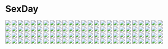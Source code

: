 # SexDay
![](https://konachan.com/jpeg/a2479407da9c65c9c05783cc43f332e1/Konachan.com%20-%20121722%202girls%20animal_ears%20futatsuiwa_mamizou%20glasses%20monochrome%20nobita%20short_hair%20sketch%20swimsuit%20tail%20touhou%20toyosatomimi_no_miko%20tree.jpg)
![](https://konachan.com/image/6358250db2a08513a66471c63c7e58db/Konachan.com%20-%20121711%20black_hair%20brown_eyes%20glasses%20long_hair%20original%20pino_%28birthdayparty%29%20scarf.jpg)
![](https://konachan.com/image/a4e487024614d4b3b0ec89cad6d39753/Konachan.com%20-%2093503%20aizawa_kotarou%20hatsune_miku%20thighhighs%20vocaloid.jpg)
![](https://konachan.com/image/49ffc60f8dfb218d2676fbe2ced5f852/Konachan.com%20-%206755%20enma_ai%20jigoku_shoujo.jpg)
![](https://konachan.com/image/a152a1f52cbd2a081f810eaf39d85849/Konachan.com%20-%20208768%20all_male%20armor%20helgi%20male%20sigmund%20weapon%20zangeki_no_reginleiv.jpg)
![](https://konachan.com/image/a00bf3cceadb312f8f82aea34057b7d5/Konachan.com%20-%20114154%202girls%20black_hair%20blue_eyes%20blush%20book%20brown_hair%20glasses%20kneehighs%20long_hair%20ok-ray%20original%20ponytail%20red_eyes%20short_hair%20skirt%20thighhighs.jpg)
![](https://konachan.com/jpeg/cd75adcaa6478db71b6904cbdfdb11c1/Konachan.com%20-%20211465%20game_cg%20gun%20houjou_akito%20ichiha_nia%20pink_eyes%20pink_hair%20short_hair%20touhikou_game%20weapon%20yasuyuki.jpg)
![](https://konachan.com/image/3a8a7b41cdc2d7beb6e63634d2eb032d/Konachan.com%20-%2081950%20edgar_ashenbert%20hakushaku_to_yousei%20lydia_carlton%20male%20raven.jpg)
![](https://konachan.com/image/4a352da546b6eaa40884b2bdebe7c979/Konachan.com%20-%20288760%20black_hair%20breast_hold%20breasts%20idolmaster%20momoi_azuki%20navel%20nipples%20no_bra%20open_shirt%20panties%20panty_pull%20red_eyes%20short_hair%20underwear%20undressing.jpg)
![](https://konachan.com/image/127479b0c865a17699ba1e263bbf0087/Konachan.com%20-%20136418%20cape%20dragon%20original%20pixiv_fantasia%20silhouette%20yuzu_shio.jpg)
![](https://konachan.com/jpeg/2c3fd92711f7ff0b010f1dc2ef988257/Konachan.com%20-%20301229%20azto_dio%20barefoot%20bed%20blue_eyes%20blue_hair%20breasts%20cropped%20fire_emblem%20long_hair%20lucina_%28fire_emblem%29%20navel%20nipples%20nude%20pussy%20uncensored.jpg)
![](https://konachan.com/image/6f0d71ed4253127f4dd02660f0a190e0/Konachan.com%20-%2039662%20artoria_pendragon_%28all%29%20fate_%28series%29%20fate_stay_night%20saber.jpg)
![](https://konachan.com/image/45634849a665d90b5714558fea1e9293/Konachan.com%20-%2015511%20ryoujoku_onna_kyoushi_reijin_tenraku_hen%20tagme.jpg)
![](https://konachan.com/image/ed7ec4c02dd6f2d307cfbc30bd937a5f/Konachan.com%20-%20209155%20blonde_hair%20blue_eyes%20camera%20hat%20long_hair%20original%20pantyhose%20white%20yuri_shoutu.jpg)
![](https://konachan.com/jpeg/2243268c46450342ff54c061e6bc13fa/Konachan.com%20-%20210527%20anus%20blonde_hair%20blush%20breasts%20censored%20dildo%20escu%3Ade%20game_cg%20karen_uruputasu%20long_hair%20maid%20mikeou%20nipples%20nude%20pussy%20pussy_juice%20thighhighs%20vibrator.jpg)
![](https://konachan.com/image/9b7218f1d29b9d42203d6ccb55917624/Konachan.com%20-%20137374%20blonde_hair%20claudia_madobe%20glasses%20microsoft%20rain%20short_hair%20water%20wet.jpg)
![](https://konachan.com/image/2b3b95ba1f174dba2634000a3354f0c6/Konachan.com%20-%20107155%20ar_tonelico%20book%20inumori_sayaka%20jakuri%20panties%20red_eyes%20underwear.jpg)
![](https://konachan.com/image/a84b585be6ffbbbcb4dfbbb6ed6a4e83/Konachan.com%20-%207184%20alice_parade%20blush%20brown_eyes%20brown_hair%20close%20headband%20hitorimeno_alice%20long_hair%20unisonshift.jpg)
![](https://konachan.com/jpeg/47796327377dc7213cb51810accfcc1a/Konachan.com%20-%20163247%20loli%20nopan%20tinkle.jpg)
![](https://konachan.com/image/1b2e458bd381693ad6047b265335c9a3/Konachan.com%20-%20258495%20black_hair%20breasts%20butterfly%20cleavage%20dress%20long_hair%20original%20red_eyes%20tagme_%28artist%29%20thighhighs.jpg)
![](https://konachan.com/jpeg/588d39406c1d0b3390eaf0b24afc340f/Konachan.com%20-%20251827%20anthropomorphism%20ass%20brown_eyes%20brown_hair%20i-401_%28kancolle%29%20kantai_collection%20oweee%20ponytail%20school_swimsuit%20short_hair%20swimsuit%20white.jpg)
![](https://konachan.com/image/3d46f534d7887da0a83bdb28cb83513d/Konachan.com%20-%20105510%20autumn%20himekaidou_hatate%20inubashiri_momiji%20pointed_ears%20shameimaru_aya%20touhou%20wolfgirl.jpg)
![](https://konachan.com/image/db80cb53588af36a7f5c60817618c700/Konachan.com%20-%2092764%20shingo_%28picturepuzzle%29%20star_driver%20tsunashi_takuto.jpg)
![](https://konachan.com/image/2dd72bc9d18c681c67d9b6addc3a5d5e/Konachan.com%20-%2064567%20kuchinashi%20loli%20mio%20needless%20panties%20setsuna_%28needless%29%20underwear.jpg)
![](https://konachan.com/jpeg/52cc582719e90ef634cb158b4bde8fe2/Konachan.com%20-%20146180%20bra%20breasts%20cleavage%20front_wing%20game_cg%20hoshizuki_sora%20kanadome_miyako%20kuchifusa_yogiri%20mekami_suzu%20nanaca_mai%20pure_girl%20underwear.jpg)
![](https://konachan.com/jpeg/d38aab815579f06007ab9ef555cb45cb/Konachan.com%20-%20183360%20breasts%20erect_nipples%20idolmaster%20idolmaster_cinderella_girls%20mukai_takumi%20white.jpg)
![](https://konachan.com/jpeg/13c5433d6e0994abf437138fad4653f1/Konachan.com%20-%20284695%20brown_hair%20card_captor_sakura%20choker%20dress%20gradient%20green_eyes%20kinomoto_sakura%20petals%20ribbons%20short_hair%20sunnypoppy%20third-party_edit.jpg)
![](https://konachan.com/jpeg/4d9ff92ae6cb0e8d2063336e017dcef4/Konachan.com%20-%2029359%20kurugaya_yuiko%20little_busters%21.jpg)
![](https://konachan.com/jpeg/60281ad52cb354a18208d4d60d5ca4b8/Konachan.com%20-%2050526%20animal_ears%20catgirl%20midori%20rei%20scan.jpg)
![](https://konachan.com/image/964613f37b4153d6acc838dbc1f9bd8c/Konachan.com%20-%2085457%202girls%20blonde_hair%20bow%20hakurei_reimu%20hat%20japanese_clothes%20kirisame_marisa%20miko%20samanta%20scenic%20snow%20touhou%20witch.jpg)
![](https://konachan.com/image/512dd406a4e2b9ced235cb6a8be8a0b9/Konachan.com%20-%2092395%20maid%20nanao_naru%20tagme.jpg)
![](https://konachan.com/image/8abf15f206b7e7d4f02c926e4da4efa6/Konachan.com%20-%20154515%203d%20boots%20brown_eyes%20brown_hair%20forest%20hachi%20nana%20nana_%28series%29%20scarf%20snow%20tree%20watermark.jpg)
![](https://konachan.com/image/b2d3435843b592792ec5fc07cbb522f6/Konachan.com%20-%20176433%20aqua_hair%20blue_eyes%20cross_akiha%20hatsune_miku%20japanese_clothes%20kimono%20long_hair%20snow%20umbrella%20vocaloid%20wedding_attire%20yuki_miku.jpg)
![](https://konachan.com/image/0aa3b9fe5fc252ad49706edbd2c80653/Konachan.com%20-%20170757%20barefoot%20bed%20black_hair%20brown_eyes%20brown_hair%20goggles%20hanji_zoe%20levi_ackerman%20null_%28chronix%29%20open_shirt%20shingeki_no_kyojin%20short_hair.jpg)
![](https://konachan.com/image/884fc4a17526eaf2c17894b332919ec8/Konachan.com%20-%2014486%202000%20anthropomorphism%20gun%20mecha%20os-tan%20weapon%20windows.jpg)
![](https://konachan.com/image/8fa1a70e443f1f859dc3a5cc129c8db8/Konachan.com%20-%2044049%20maid%20tagme.jpg)
![](https://konachan.com/image/d3c51e1f9c9a48a74d1743cc1d9f41f8/Konachan.com%20-%2021112%202girls%20asuka_yuu%20breasts%20cleavage%20girls_museum%20panties%20takanae_kyourin%20takeuchi_yuka%20underwear%20variable_geo%20vg_neo%20waitress.jpg)
![](https://konachan.com/jpeg/7c0190bdd5a64dc165c6bad236d3938e/Konachan.com%20-%20174982%20akechi_hikari%20game_cg%20hhg_megami_no_shuuen%20long_hair%20miyasu_risa%20pajamas%20purple_eyes%20white_hair%20windmill_%28company%29.jpg)
![](https://konachan.com/image/1622852142a31f17c6272d2a37cdf9e0/Konachan.com%20-%20101433%20macross%20macross_frontier%20ranka_lee%20sheryl_nome%20yomoya.jpg)
![](https://konachan.com/jpeg/834138172e26a156ddd3c27031564e3c/Konachan.com%20-%20260600%20anthropomorphism%20blush%20bow%20brown_hair%20gloves%20gradient%20hiiragi_souren%20kantai_collection%20long_hair%20ribbons%20scarf%20school_uniform%20valentine%20yellow_eyes.jpg)
![](https://konachan.com/jpeg/038dcfbecfc1d5e2f50c56a2387e5f0c/Konachan.com%20-%20222626%20aqua_eyes%20black_hair%20blue_hair%20blush%20breasts%20building%20game_cg%20group%20moonstone%20night%20nipples%20nude%20onsen%20pink_hair%20ponytail%20red_eyes%20twintails%20wet.jpg)
![](https://konachan.com/jpeg/8bf1536c874042c3ad2c56b2e4c309fe/Konachan.com%20-%20191532%20akatsuki-works%20game_cg%20hello_lady%21%20katsuragi_sorako%20saeki_hokuto.jpg)
![](https://konachan.com/image/f2fd6e503bf7b941782c762a3ccd957f/Konachan.com%20-%2053480%20hatsune_miku%20vocaloid.jpg)
![](https://konachan.com/image/03525693695cd647a98758df91ae3f96/Konachan.com%20-%20190898%20animal%20flowers%20forest%20kakotomirai_%28harvester%29%20original%20robot%20sleeping%20tree.jpg)
![](https://konachan.com/jpeg/30ed62f2c04b38b5eda1435467302235/Konachan.com%20-%20117898%20amakusa_juuza%20beatrice%20furudo_erika%20kanon_%28character%29%20male%20ushiromiya_ange%20ushiromiya_george%20ushiromiya_jessica%20ushiromiya_kinzo%20ushiromiya_kyrie.jpg)
![](https://konachan.com/image/68e037a298da4d96bf0c5fccb78263f2/Konachan.com%20-%2079320%20animal_ears%20ayakura_juu%20brown_hair%20craft_lawrence%20horo%20long_hair%20ookami_to_koushinryou%20red_eyes%20wolfgirl.jpg)
![](https://konachan.com/image/262ed96134678361dfb70e51b9b88630/Konachan.com%20-%20245661%20gumi%20tagme_%28artist%29%20vocaloid.jpg)
![](https://konachan.com/image/41d1d1d5b1d4535f277c7cd69c13ec4a/Konachan.com%20-%2061782%20aqua_eyes%20aqua_hair%20hatsune_miku%20headphones%20kuroha_ai%20skirt%20tears%20thighhighs%20twintails%20vocaloid.jpg)
![](https://konachan.com/image/176fdd432cd3afe9c9a20cbda76faf4d/Konachan.com%20-%20196865%20bikini%20blonde_hair%20blue_eyes%20chocolat_%28noukome%29%20dengeki_moeoh%20garter%20jpeg_artifacts%20nanase_meruchi%20swimsuit%20water.jpg)
![](https://konachan.com/image/025896a3ef4009f2ea66a707965761cf/Konachan.com%20-%2096101%20angel_beats%21%20christmas%20hat%20more%20tachibana_kanade%20yellow_eyes.jpg)
![](https://konachan.com/jpeg/24e03c9e5c62f4891f4826c4427b671d/Konachan.com%20-%20168275%20bed%20blonde_hair%20blush%20cinematograph%20game_cg%20green_eyes%20innocent_bullet%20kneehighs%20long_hair%20oosaki_shinya%20school_uniform%20skirt%20yasouji_ai.jpg)
![](https://konachan.com/jpeg/de488ee9c553708ca704fccae198b7c3/Konachan.com%20-%20219796%20bel_%28pokemon%29%20cheren%20domu_%28hamadura%29%20group%20male%20munna%20n%20oshawott%20pokemon%20snivy%20tepig%20touko_%28pokemon%29%20touya_%28pokemon%29%20zorua.jpg)
![](https://konachan.com/jpeg/0d08cdbeb4f3bf988f6f2da117575b6f/Konachan.com%20-%20238794%202girls%20barefoot%20bed%20blonde_hair%20blue_eyes%20blush%20bow%20braids%20breasts%20cum%20futanari%20headdress%20nipples%20nude%20ribbons%20sex%20short_hair%20touhou%20wink%20yuri.jpg)
![](https://konachan.com/image/9aab584a8ac34d8d717835c497233641/Konachan.com%20-%20160038%20asahina_aoi%20dangan-ronpa%20enoshima_junko%20fukawa_touko%20kuwata_leon%20maizono_sayaka%20naegi_makoto%20ookami_sakura%20oowada_mondo%20togami_byakuya%20yamada_hifumi.jpg)
![](https://konachan.com/image/364e2024e707e5b4000cc5613d5bc542/Konachan.com%20-%2019388%20full_moon_wo_sagashite%20white.jpg)
![](https://konachan.com/image/181a37dc30d3428dc413fe63e1432f5d/Konachan.com%20-%2017657%20makabe_kazuki%20minashiro_soushi%20sky%20soukyuu_no_fafner%20toomi_maya%20uniform.jpg)
![](https://konachan.com/image/aa34dade5eed1d124fef899a4d1b4873/Konachan.com%20-%20191930%20blonde_hair%20elbow_gloves%20gloves%20hc%20long_hair%20sword%20sword_art_online%20weapon%20yellow_eyes%20yuuki_asuna.jpg)
![](https://konachan.com/image/492f403b7af2cfa85dd00a9fdbc5e5de/Konachan.com%20-%20301520%20animal_ears%20arknights%20bed%20blush%20dress%20gray_hair%20green_eyes%20kal%27tsit_%28arknights%29%20kashiyarrm%20long_hair.jpg)
![](https://konachan.com/image/62642299d8b546c1822333a6197c7377/Konachan.com%20-%2015843%20iuro%20tagme%20yuuyami_no_warabeuta.jpg)
![](https://konachan.com/jpeg/dc922c85311b2be62579788b1b0d6392/Konachan.com%20-%20147592%20ass%20astronauts%20blue_hair%20blush%20breasts%20churack_ririela%20erect%21%20game_cg%20nipples%20piromizu%20ponytail%20swimsuit%20wet.jpg)
![](https://konachan.com/jpeg/e95e150d2f26cb2f6e86f5d746025db9/Konachan.com%20-%20259737%20aqua_eyes%20atha%20braids%20long_hair%20skirt%20violet_evergarden%20violet_evergarden_%28character%29.jpg)
![](https://konachan.com/jpeg/846d122adbdb22c77305c1c57a6f6688/Konachan.com%20-%20108182%20green_eyes%20green_hair%20gumi%20long_hair%20vocaloid.jpg)
![](https://konachan.com/image/704209de4f11d9d5fecf095fb2844bd8/Konachan.com%20-%20273164%20animal_ears%20blonde_hair%20drums%20feathers%20granblue_fantasy%20ilham%20instrument%20long_hair%20mahira_%28granblue_fantasy%29%20navel%20red_eyes.jpg)
![](https://konachan.com/jpeg/21f84512d996476a042b8aea032edcec/Konachan.com%20-%2078453%20katana%20konpaku_youmu%20saigyouji_yuyuko%20short_hair%20sword%20touhou%20weapon.jpg)
![](https://konachan.com/image/e3a5b2ed9dc8638db4bc82db6d8cce71/Konachan.com%20-%20140081%20agekichi%20breasts%20calendar%20chibi%20hoshizora_hikari%20nipples%20no_bra%20nugashite_okashite_inryoku_kyuushu%20school_uniform%20softhouse-seal%20tachiyama_homura.jpg)
![](https://konachan.com/jpeg/3cd808774e458713005aa1f0689e4827/Konachan.com%20-%20269609%20animal_ears%20building%20city%20clouds%20dress%20futoshi_ame%20long_hair%20moon%20night%20original%20red_eyes%20see_through%20sky%20tail.jpg)
![](https://konachan.com/image/93acb3e01a7aa0d2ee1d156f932102e9/Konachan.com%20-%20126606%20angel_beats%21%20close%20miyashita_yuuji%20school_swimsuit%20swimsuit%20tachibana_kanade.jpg)
![](https://konachan.com/image/f7346e8066dbe9bd1cdfd4a033d097f3/Konachan.com%20-%2014601%20crying%20nami%20one_piece.jpg)
![](https://konachan.com/image/3d32f206e426abcc382dfeeb7a549c0d/Konachan.com%20-%206054%20d.gray-man%20dark%20kanda_yuu%20lenalee_lee.jpg)
![](https://konachan.com/image/a4ff5caad2fa35faa2271df9badacd35/Konachan.com%20-%20255941%20blush%20brown_eyes%20crying%20fate_kaleid_liner_prisma_illya%20fate_%28series%29%20japanese_clothes%20kimono%20long_hair%20miyu_edelfelt%20purple_hair%20tagme_%28artist%29%20tears.jpg)
![](https://konachan.com/image/eac502c61e7128f857a2f5578c605944/Konachan.com%20-%2061671%20hatsune_miku%20powhu%20vocaloid.jpg)
![](https://konachan.com/image/7af5d2f8504c27fa4d8ec066d4c6958c/Konachan.com%20-%20118959%20black_hair%20blue_eyes%20hat%20huke%20male%20okabe_rintarou%20shiina_mayuri%20short_hair%20steins%3Bgate%20yellow_eyes.jpg)
![](https://konachan.com/jpeg/333e74485514c07de7ec9fd87c2b2b56/Konachan.com%20-%20243426%202girls%20clouds%20hakurei_reimu%20japanese_clothes%20leaves%20miko%20shameimaru_aya%20sky%20touhou%20yuuki_tatsuya.jpg)
![](https://konachan.com/jpeg/63712593af179fbc4282a5096c435e3a/Konachan.com%20-%20219565%20black_hair%20blue_eyes%20breasts%20game_cg%20innocent_grey%20long_hair%20nipples%20no_bra%20nopan%20open_shirt%20pubic_hair%20pussy_juice%20sex%20sugina_miki%20wet%20yukata.jpg)
![](https://konachan.com/jpeg/9fe0b207195fc4d3af9b9f1109526ea5/Konachan.com%20-%20109109%20bikini%20black_eyes%20blue_eyes%20blue_hair%20blush%20bow%20brown_hair%20demon%20fang%20food%20hat%20long_hair%20navel%20original%20short_hair%20swimsuit%20tears%20tree%20water.jpg)
![](https://konachan.com/image/07303c27f9c95b149c280ac127c4ed2b/Konachan.com%20-%20140907%20animal_ears%20cherry_blossoms%20flowers%20foxgirl%20japanese_clothes%20jebura%20kimono%20original%20petals%20scenic%20spring%20tail%20tree.jpg)
![](https://konachan.com/jpeg/9c1f850a7db92678ed90e4cbda420fbc/Konachan.com%20-%2056067%20blue_hair%20dress%20hat%20hinanawi_tenshi%20long_hair%20red_eyes%20sky%20sword%20touhou%20weapon.jpg)
![](https://konachan.com/image/7fa5a18f0fc7974246f3e5d6c6613641/Konachan.com%20-%20265373%20blush%20breast_hold%20breasts%20brown_hair%20censored%20cum%20green_eyes%20lolicept%20long_hair%20nipples%20no_bra%20paizuri%20penis%20school_uniform%20shirt_lift.jpg)
![](https://konachan.com/jpeg/31cffa8e39a3cfb1f6b5a2e9f11f9e88/Konachan.com%20-%20257540%20akira_%28tsunekichi%29%20breasts%20navel%20nipples%20no_bra%20nopan%20open_shirt%20original%20red_eyes%20shirt%20short_hair%20tsunekichi%20white_hair.jpg)
![](https://konachan.com/image/3f2f126aff890438d484f1b64eaeed46/Konachan.com%20-%2010492%20ayase_yue%20mahou_sensei_negima.jpg)
![](https://konachan.com/image/e40ef1fbfb1797a3fc0d84c8cfe48131/Konachan.com%20-%20288196%20aliasing%20guozimiao%20komeiji_satori%20petals%20pink_eyes%20pink_hair%20short_hair%20skirt%20socks%20touhou.jpg)
![](https://konachan.com/image/ba79ffa8240f9b60cd081436c86bb2cb/Konachan.com%20-%20100267%20blue_eyes%20megurine_luka%20pink_hair%20sazanami_shione%20vocaloid.jpg)
![](https://konachan.com/image/dc9f8ab26a44aa76f40ef91a4edda56a/Konachan.com%20-%20285331%20barefoot%20dress%20flowers%20purple_eyes%20purple_hair%20rose%20ruins%20scenic%20stairs%20touhou%20tsukumo_benben%20yasato.jpg)
![](https://konachan.com/jpeg/dbcdf57db5d21f19622b7a9be6b5944c/Konachan.com%20-%20122314%20bow%20gloves%20monochrome%20rby%20short_hair%20yukariki_ichihime%20zaregoto_series.jpg)
![](https://konachan.com/image/35d07df6503064218a5f43942f025033/Konachan.com%20-%2064036%20genderswap%20kampfer%20kondou_mikoto%20mishima_akane%20sakura_kaede%20sangou_shizuku%20scan%20senou_natsuru.jpg)
![](https://konachan.com/image/bb222488effe4e7e3f54dda0c4418112/Konachan.com%20-%20205660%20black_hair%20original%20pixiv_fantasia%20short_hair%20stairs%20swd3e2.jpg)
![](https://konachan.com/image/a2cc7a6c75638cda41bf25c516a4c18f/Konachan.com%20-%2018293%20cat_smile%20flcl%20haruhara_haruko%20towel.jpg)
![](https://konachan.com/image/e926347224dfea1870dd80e5d46773cc/Konachan.com%20-%20298939%20glasses%20original%20thighhighs%20xtears_kitsune.jpg)
![](https://konachan.com/image/a93749e43420ad21e4eafd46fd1c9fcb/Konachan.com%20-%20182414%20all_male%20clouds%20male%20mask%20naruto%20scarlet97%20sky%20uchiha_sasuke%20water.jpg)
![](https://konachan.com/image/5137ce8df61e773ec8288a1b61189ded/Konachan.com%20-%20193425%20ass%20blush%20breasts%20minase_youkou%20moonshiner%20nipples%20original%20panties%20ponytail%20tan_lines%20underwear%20undressing%20zoom_layer.jpg)
![](https://konachan.com/jpeg/8df9cf7e6f0d035515d0a212f0903633/Konachan.com%20-%20264386%20blonde_hair%20cherry_blossoms%20clouds%20dress%20eho_%28icbm%29%20flowers%20hat%20lily_black%20lily_white%20long_hair%20pantyhose%20red_eyes%20sky%20socks%20touhou%20tree%20wings.jpg)
![](https://konachan.com/image/88c415cbd854e9fec7eebd19a61e4b44/Konachan.com%20-%20154539%20all_male%20gintama%20kamui_%28gintama%29%20male.jpg)
![](https://konachan.com/image/c396ca3cff600fb7c7704a327b6cacc0/Konachan.com%20-%2086509%202girls%20blonde_hair%20blue_hair%20breasts%20cake%20cleavage%20dress%20erect_nipples%20food%20green_eyes%20panty_%28character%29%20pink%20stocking_%28character%29%20thighhighs.jpg)
![](https://konachan.com/image/4053a523cf9fa1bbd0ec70e092e260aa/Konachan.com%20-%20223930%20bed%20blonde_hair%20blue_eyes%20blush%20breasts%20censored%20cum%20fate_stay_night%20fate_%28series%29%20nipples%20nude%20penis%20pussy%20saber%20sex%20spread_legs%20tagme_%28artist%29%20tears.jpg)
![](https://konachan.com/jpeg/f6f82c393a1de4839b0a16a0ac9abcbb/Konachan.com%20-%20185132%20anus%20armor%20black_hair%20breasts%20game_cg%20nipples%20open_shirt%20pussy%20red_eyes%20spread_legs%20tanegashima_wakasa%20thighhighs%20uncensored%20yuuki_hagure.jpg)
![](https://konachan.com/image/0a6fc06669e82024c58e24df88e92dd8/Konachan.com%20-%20295447%20all_male%20black_hair%20close%20dark_skin%20green_eyes%20kibana_%28pokemon%29%20male%20para_sitism%20pokemon%20short_hair.jpg)
![](https://konachan.com/image/8d48056390cd255e99ae4ed5797ed28d/Konachan.com%20-%20271804%20blonde_hair%20breasts%20brown_eyes%20cleavage%20dress%20flowers%20granblue_fantasy%20panties%20short_hair%20signed%20swd3e2%20sword%20underwear%20weapon.jpg)
![](https://konachan.com/image/0daae144048bf1d2630f1ced3b108fa0/Konachan.com%20-%2014533%20akagi_ritsuko%20neon_genesis_evangelion.jpg)
![](https://konachan.com/jpeg/f076a1fb326d5b5fbcd9eba20df3f3d4/Konachan.com%20-%2094048%20bed%20blonde_hair%20flandre_scarlet%20hat%20junwool%20red_eyes%20touhou%20vampire.jpg)
![](https://konachan.com/jpeg/14882191526f7e80d8d3ba8d1e9e2180/Konachan.com%20-%20297453%20animal%20animal_ears%20blush%20gray_hair%20hoodie%20mouse%20mousegirl%20original%20ryuinu%20short_hair%20shorts%20tail%20yellow_eyes.jpg)
